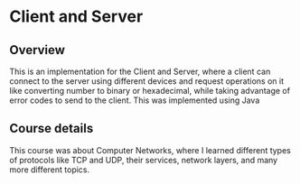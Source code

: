# Client and Server

## Overview 
This is an implementation for the Client and Server, where a client can connect to the server using different devices and request operations on it like converting number to binary or hexadecimal, while taking advantage of error codes to send to the client.
This was implemented using Java

## Course details
This course was about Computer Networks, where I learned different types of protocols like TCP and UDP, their services, network layers, and many more different topics.
